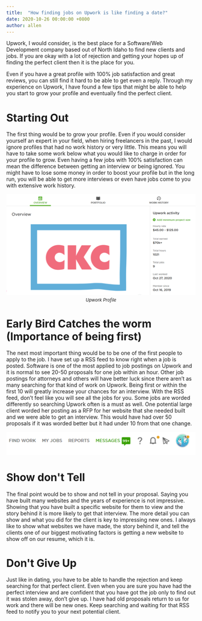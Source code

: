 ```yaml
---
title:  "How finding jobs on Upwork is like finding a date?"
date: 2020-10-26 00:00:00 +0800
author: allen
---
```




Upwork, I would consider, is the best place for a Software/Web Development company based out of North Idaho to find new clients and jobs. If you are okay with a lot of rejection and getting your hopes up of finding the perfect client then it is the place for you.

<!--more-->

 Even if you have a great profile with 100% job satisfaction and great reviews, you can still find it hard to be able to get even a reply. Through my experience on Upwork, I have found a few tips that might be able to help you start to grow your profile and eventually find the perfect client.




# Starting Out

The first thing would be to grow your profile. Even if you would consider yourself an expert in your field, when hiring freelancers in the past, I would ignore profiles that had no work history or very little. This means you will have to take some work below what you would like to charge in order for your profile to grow. Even having a few jobs with 100% satisfaction can mean the difference between getting an interview or being ignored. You might have to lose some money in order to boost your profile but in the long run, you will be able to get more interviews or even have jobs come to you with extensive work history. 


<div style="text-align: center;">
    <img src="/assets/images/articles/10-28-2020/ckc-overview.png" class="img-bordered">
    <small><i>Upwork Profile</i></small>
</div>

# Early Bird Catches the worm (Importance of being first)

The next most important thing would be to be one of the first people to apply to the job. I have set up a RSS feed to know right when a job is posted. Software is one of the most applied to job postings on Upwork and it is normal to see 20-50 proposals for one job within an hour. Other job postings for attorneys and others will have better luck since there aren’t as many searching for that kind of work on Upwork. Being first or within the first 10 will greatly increase your chances for an interview. With the RSS feed, don’t feel like you will see all the jobs for you. Some jobs are worded differently so searching Upwork often is a must as well. One potential large client worded her posting as a RFP for her website that she needed built and we were able to get an interview. This would have had over 50 proposals if it was worded better but it had under 10 from that one change.

<div style="text-align: center;">
    <img src="/assets/images/articles/10-28-2020/ckc-messages.png" class="img-bordered">
</div>

# Show don't Tell

The final point would be to show and not tell in your proposal. Saying you have built many websites and the years of experience is not impressive. Showing that you have built a specific website for them to view and the story behind it is more likely to get that interview. The more detail you can show and what you did for the client is key to impressing new ones. I always like to show what websites we have made, the story behind it, and tell the clients one of our biggest motivating factors is getting a new website to show off on our resume, which it is.


# Don't Give Up

Just like in dating, you have to be able to handle the rejection and keep searching for that perfect client. Even when you are sure you have had the perfect interview and are confident that you have got the job only to find out it was stolen away, don’t give up. I have had old proposals return to us for work and there will be new ones. Keep searching and waiting for that RSS feed to notify you to your next potential client.

